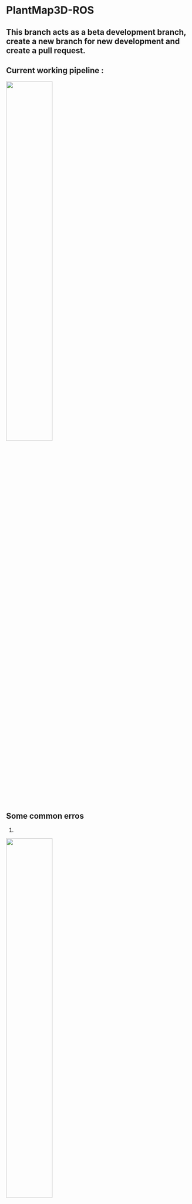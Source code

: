 # PlantMap3D-ROS


## This branch acts as a beta development branch, create a new branch for new development and create a pull request.


## Current working pipeline : 

<img src="https://user-images.githubusercontent.com/71589098/222145418-b61845eb-078b-4856-8990-7fecf505570d.png" width=50%% height=50% />


## Some common erros

1. 

<img src="https://user-images.githubusercontent.com/71589098/218086068-499a5122-87de-429d-a2ca-c7f20ace9aa5.png" width=50%% height=50% />

Answer : Try the following command line :

```
sudo apt-get install ros-noetic-catkin-virtualenv
```

# BioMassEstimator module
ROS wrapper will collect the output of the segmentation module for a segmentation array and a height above ground array from a height estimation module

Inputs:
- a segmentation numpy 2D array
- a height above ground 2D array (not used in version 1)

Process:
1. count pixels for each species from segmentation label input
2. apply a linear y = mx+b correlation between species pixel count and biomass (by species if necessary)

Outputs:
- a dictionary of Biomass estimates for each possible species (floats)

Roadmap:
1. Version 1 release date: 2/10/2023
2. Version 2: change biomass estimation to include height information to calculate volume per species. Then the biomass estimate would be a correlation between species volume and biomass. No release date yet.
3. Version 3: change biomass correlation method to be either more statistically sophisticated, or introduce a neural network for biomass estimation.
